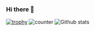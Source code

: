 ### Hi there 👋

<!--
**semekatech/semekatech** is a ✨ _special_ ✨ repository because its `README.md` (this file) appears on your GitHub profile.

Here are some ideas to get you started:

- 🔭 I’m currently working on ...
- 🌱 I’m currently learning ...
- 👯 I’m looking to collaborate on ...
- 🤔 I’m looking for help with ...
- 💬 Ask me about ...
- 📫 How to reach me: ...
- 😄 Pronouns: ...
- ⚡ Fun fact: ...
-->
[![trophy](https://github-profile-trophy.vercel.app/?username=semekatech&theme=buddhism)](https://github.com/semekatech/github-profile-trophy)
![counter](https://[YourEndpoint].m.pipedream.net)
![Github stats](https://github-readme-stats.vercel.app/api?username=semekatech)

